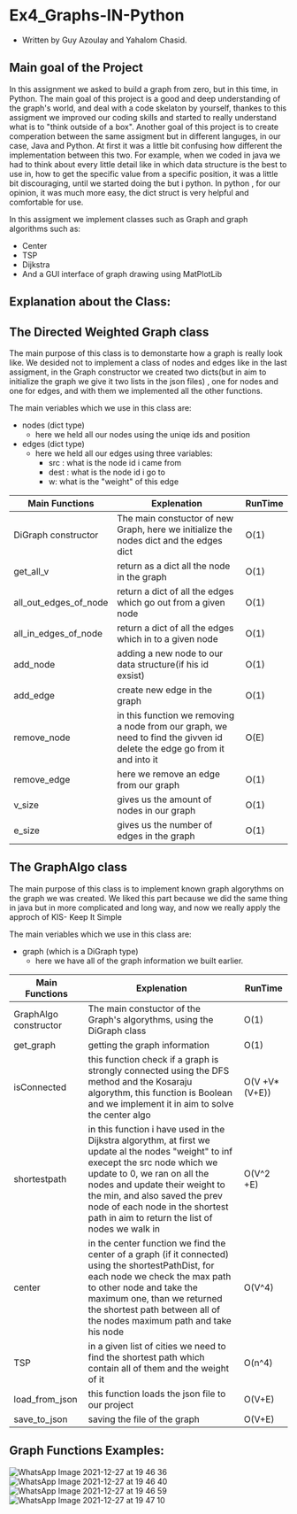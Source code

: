# Ex4_Graphs-IN-Python
* Written by Guy Azoulay and Yahalom Chasid.

## Main goal of the Project

In this assignment we asked to build a graph from zero, but in this time, in Python.
The main goal of this project is a good and deep understanding of the graph's world, and deal with a code skelaton by yourself,
thankes to this assigment we improved our coding skills and started to really understand what is to "think outside of a box".
Another goal of this project is to create comperation between the same assigment but in different languges, in our case, Java and Python.
At first it was a little bit confusing how different the implementation between this two.
For example, when we coded in java we had to think about every little detail like in which data structure is the best to use in, how to get the specific value from a specific 
position, it was a little bit discouraging, until we started doing the but i python.
In python , for our opinion, it was much more easy, the dict struct is very helpful and comfortable for use.

In this assigment we implement classes such as Graph and graph algorithms such as:  
* Center
* TSP
* Dijkstra
* And a GUI interface of graph drawing using MatPlotLib


## Explanation about the Class:
 
 ## The Directed Weighted Graph class
The main purpose of this class is to demonstarte how a graph is really look like.
We desided not to implement a class of nodes and edges like in the last assigment, in the Graph constructor we created two
dicts(but in aim to initialize the graph we give it two lists in the json files) , one for nodes and one for edges, and with them we implemented all the other functions.

The main veriables which we use in this class are:
  - nodes (dict type)
    - here we held all our nodes using the uniqe ids and position
  - edges (dict type)
    - here we held all our edges using three variables:
      - src : what is the node id i came from
      - dest : what is the node id i go to
      - w: what is the "weight" of this edge

|Main Functions|Explenation|RunTime|
|---|---|---|
|DiGraph constructor | The main constuctor of new Graph, here we initialize the nodes dict and the edges dict |O(1)
|get_all_v| return as a dict all the node in the graph |O(1)
|all_out_edges_of_node| return a dict of all the edges which go out from a given node |O(1)
|all_in_edges_of_node| return a dict of all the edges which in to a given node |O(1)
|add_node| adding a new node to our data structure(if his id exsist)|O(1)
|add_edge| create new edge in the graph|O(1)
|remove_node| in this function we removing a node from our graph, we need to find the givven id delete the edge go from it and into it|O(E)
|remove_edge| here we remove an edge from our graph|O(1)
|v_size| gives us the amount of nodes in our graph|O(1)
|e_size| gives us the number of edges in the graph|O(1)


## The GraphAlgo class
The main purpose of this class is to implement known graph algorythms on the graph we was created.
We liked this part because we did the same thing in java but in more complicated and long way,
and now we really apply the approch of KIS- Keep It Simple

The main veriables which we use in this class are:
  * graph (which is a DiGraph type)
    * here we have all of the graph information we built earlier.
    
|Main Functions|Explenation|RunTime|
|---|---|---|
|GraphAlgo constructor | The main constuctor of the Graph's algorythms, using the DiGraph class|O(1)|
|get_graph| getting the graph information|O(1)|
|isConnected| this function check if a graph is strongly connected using the DFS method and the Kosaraju algorythm, this function is Boolean and we implement it in aim to solve the center algo |O(V +V*(V+E))|
|shortestpath| in this function i have used in the Dijkstra algorythm, at first we update al the nodes "weight" to inf execept the src node which we update to 0, we ran on all the nodes and update their weight to the min, and also saved the prev node of each node in the shortest path in aim to return the list of nodes we walk in |O(V^2 +E)|
|center| in the center function we find the center of a graph (if it connected) using the shortestPathDist, for each node we check the max path to other node and take the maximum one, than we returned the shortest path between all of the nodes maximum path and take his node | O(V^4)
|TSP| in a given list of cities we need to find the shortest path which contain all of them and the weight of it|O(n^4)
|load_from_json| this function loads the json file to our project|O(V+E)|
|save_to_json| saving the file of the graph|O(V+E) 


## Graph Functions Examples:

![WhatsApp Image 2021-12-27 at 19 46 36](https://user-images.githubusercontent.com/87694635/147495779-4010019c-998c-4776-8dbe-8635b00274a1.jpeg)
![WhatsApp Image 2021-12-27 at 19 46 40](https://user-images.githubusercontent.com/87694635/147495778-668657b1-e65e-4010-bc63-d7bd9d5b2f8b.jpeg)
![WhatsApp Image 2021-12-27 at 19 46 59](https://user-images.githubusercontent.com/87694635/147495777-70696024-4b14-4179-ac32-c15a49a5e4a2.jpeg)
![WhatsApp Image 2021-12-27 at 19 47 10](https://user-images.githubusercontent.com/87694635/147495775-37c51dbc-1b41-481d-bf08-849d479bf18d.jpeg)


